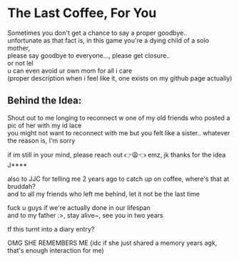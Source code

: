 # The Last Coffee, For You
Sometimes you don't get a chance to say a proper goodbye..  
unfortunate as that fact is, in this game you're a dying child of a solo mother,  
please say goodbye to everyone..., please get closure..  
or not lel  
u can even avoid ur own mom for all i care  
(proper description when i feel like it, one exists on my github page actually)  

## Behind the Idea:
Shout out to me longing to reconnect w one of my old friends who posted a pic of her with my id lace  
you might not want to reconnect with me but you felt like a sister.. whatever the reason is, I'm sorry  

if im still in your mind, please reach out 👉😩👈 emz, jk thanks for the idea J****  

also to JJC for telling me 2 years ago to catch up on coffee, where's that at bruddah?  
and to all my friends who left me behind, let it not be the last time  

fuck u guys if we're actually done in our lifespan  
and to my father :>, stay alive~, see you in two years  

tf this turnt into a diary entry? 

OMG SHE REMEMBERS ME  (idc if she just shared a memory years agk, that's enough interaction for me)  
